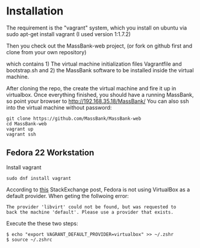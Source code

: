 Installation
============

The requirement is the "vagrant" system, which you install on ubuntu via
sudo apt-get install vagrant (I used version 1:1.7.2)

Then you check out the MassBank-web project, 
(or fork on github first and clone from your own repository)

which contains 1) The virtual machine initialization files 
Vagrantfile and bootstrap.sh and 2) the MassBank software 
to be installed inside the virtual machine. 

After cloning the repo, the create the virtual machine 
and fire it up in virtualbox. Once everything finished, 
you  should have a running MassBank, so point your browser 
to http://192.168.35.18/MassBank/ You can also ssh into 
the virtual machine without password:

````
git clone https://github.com/MassBank/MassBank-web
cd MassBank-web 
vagrant up
vagrant ssh
````


## Fedora 22 Workstation

Install vagrant

````
sudo dnf install vagrant
````
According to [this](https://unix.stackexchange.com/questions/194691/use-virtualbox-provider-by-default-on-fedora-21) StackExchange post, Fedora is not using VirtualBox as a default provider.
When geting the follwoing error:

````
The provider 'libvirt' could not be found, but was requested to
back the machine 'default'. Please use a provider that exists.
````
Execute the these two steps:
````
$ echo "export VAGRANT_DEFAULT_PROVIDER=virtualbox" >> ~/.zshr
$ source ~/.zshrc
`````





